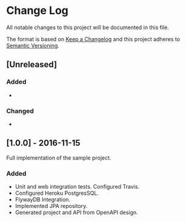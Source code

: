 # Change Log
All notable changes to this project will be documented in this file.

The format is based on [Keep a Changelog](http://keepachangelog.com/)
and this project adheres to [Semantic Versioning](http://semver.org/).

## [Unreleased]
### Added
- 

### Changed
- 

## [1.0.0] - 2016-11-15
Full implementation of the sample project.

### Added
- Unit and web integration tests. Configured Travis.
- Configured Heroku PostgresSQL.
- FlywayDB Integration.
- Implemented JPA repository.
- Generated project and API from OpenAPI design.
